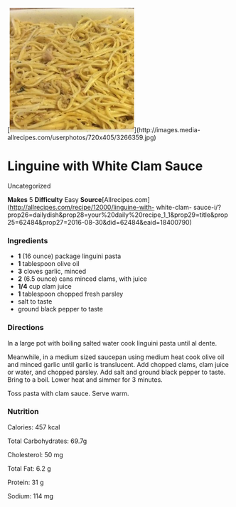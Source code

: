 ﻿

[![](./images/660f1ef3-0d7b-4741-99bd-596e1ce0c3d5.jpg)](http://images.media-
allrecipes.com/userphotos/720x405/3266359.jpg)

#  Linguine with White Clam Sauce

Uncategorized

 **Makes** 5 **Difficulty** Easy
**Source**[Allrecipes.com](http://allrecipes.com/recipe/12000/linguine-with-
white-clam-
sauce-i/?prop26=dailydish&prop28=your%20daily%20recipe_1_1&prop29=title&prop25=62484&prop27=2016-08-30&did=62484&eaid=18400790)

###  Ingredients

  * **1** (16 ounce) package linguini pasta
  *  **1** tablespoon olive oil
  *  **3** cloves garlic, minced
  *  **2** (6.5 ounce) cans minced clams, with juice
  *  **1/4** cup clam juice
  *  **1** tablespoon chopped fresh parsley
  * salt to taste
  * ground black pepper to taste

###  Directions

In a large pot with boiling salted water cook linguini pasta until al dente.

Meanwhile, in a medium sized saucepan using medium heat cook olive oil and
minced garlic until garlic is translucent. Add chopped clams, clam juice or
water, and chopped parsley. Add salt and ground black pepper to taste. Bring
to a boil. Lower heat and simmer for 3 minutes.

Toss pasta with clam sauce. Serve warm.

###  Nutrition

Calories: 457 kcal

Total Carbohydrates: 69.7g

Cholesterol: 50 mg

Total Fat: 6.2 g

Protein: 31 g

Sodium: 114 mg

